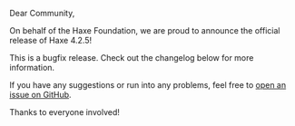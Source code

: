 Dear Community,

On behalf of the Haxe Foundation, we are proud to announce the official release of Haxe 4.2.5!

This is a bugfix release. Check out the changelog below for more information.

If you have any suggestions or run into any problems, feel free to [open an issue on GitHub](https://github.com/HaxeFoundation/haxe/issues).

Thanks to everyone involved!
